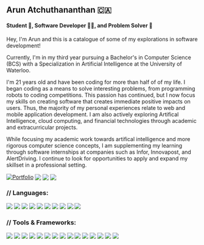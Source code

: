 ## Arun Atchuthananthan 🇨🇦 
#### Student 📖, Software Developer 🧑‍💻, and Problem Solver 🧠

Hey, I'm Arun and this is a catalogue of some of my explorations in software development! 

Currently, I'm in my third year pursuing a Bachelor's in Computer Science (BCS) with a Specialization in Artificial Intelligence at the University of Waterloo. 

I'm 21 years old and have been coding for more than half of of my life. I began coding as a means to solve interesting problems, from programming robots to coding competitions. This passion has continued, but I now focus my skills on creating software that creates immediate positive impacts on users. Thus, the majority of my personal experiences relate to web and mobile application development. I am also actively exploring Artifical Intelligence, cloud computing, and financial technologies through academic and extracurricular projects.

While focusing my academic work towards artifical intelligence and more rigorous computer science concepts, I am supplementing my learning through software internships at companies such as Infor, Innovapost, and AlertDriving. I continue to look for opportunities to apply and expand my skillset in a professional setting.

<a href="https://aruna6.github.io/arun-a/" target="blank"><img align="center" alt="Portfolio" src="https://img.shields.io/badge/website-black?style=for-the-badge&logo=slashdot&logoColor=white"/></a>
<a href="https://aruna6.github.io/arun-a/resume.pdf" target="blank"><img align="center" src="https://img.shields.io/badge/Resume-black.svg?style=for-the-badge&logo=readdotcv&logoColor=white"/></a>
  <a href="https://linkedin.com/in/arun-atchu" target="blank"><img align="center" src="https://img.shields.io/badge/LinkedIn-0077B5?style=for-the-badge&logo=linkedin&logoColor=white"/></a>
  <a href="mailto:aatchuth@uwaterloo.ca?subject=Hey%20I'd%20like%20to%20connect!&body=Looking%20forward%20to%20getting%20your%20message!" target="blank"><img align="center" src="https://img.shields.io/badge/Email-D14836?style=for-the-badge&logo=gmail&logoColor=white"/></a>

### // Languages:
<img src="https://img.shields.io/badge/Python-purple?style=for-the-badge&logo=python&logoColor=white"> <img src="https://img.shields.io/badge/HTML5-E34F26?style=for-the-badge&logo=html5&logoColor=white"> <img src="https://img.shields.io/badge/CSS3-1572B6?style=for-the-badge&logo=css3&logoColor=white"> <img src="https://img.shields.io/badge/JavaScript-323330?style=for-the-badge&logo=javascript&logoColor=white"> <img src="https://img.shields.io/badge/Typescript-yellow?style=for-the-badge&logo=typescript&logoColor=white"> <img src="https://img.shields.io/badge/C++-blue?style=for-the-badge&logo=c%2B%2B&logoColor=white"> <img 
src="https://img.shields.io/badge/Kotlin-green?style=for-the-badge&logo=android&logoColor=white"> <img src="https://img.shields.io/badge/Swift-orange?style=for-the-badge&logo=swift&logoColor=white"> <img 
src="https://img.shields.io/badge/Java-red?style=for-the-badge&logo=java&logoColor=white">  <img src="https://img.shields.io/badge/SQL-grey?style=for-the-badge&logo=mysql&logoColor=white"> 

### // Tools & Frameworks:

<img src = "https://img.shields.io/badge/Next JS-0078D4?style=for-the-badge&logo=next.js&logoColor=white"> <img src = "https://img.shields.io/badge/React-blue?style=for-the-badge&logo=react&logoColor=white"> <img src = 
"https://img.shields.io/badge/Angular-red?style=for-the-badge&logo=angular&logoColor=white"> <img src = 
"https://img.shields.io/badge/Git-F05032?style=for-the-badge&logo=git&logoColor=white"> <img src = "https://img.shields.io/badge/firebase-ffca28?style=for-the-badge&logo=firebase&logoColor=white"> <img src = "https://img.shields.io/badge/arduino-1DCB6A?style=for-the-badge&logo=arduino&logoColor=white"> <img src = "https://img.shields.io/badge/bootstrap-green?style=for-the-badge&logo=bootstrap&logoColor=white"> <img src = 
"https://img.shields.io/badge/PostgreSQL-orange?style=for-the-badge&logo=postgresql&logoColor=white"> <img src = 
"https://img.shields.io/badge/mySQL-darkgreen?style=for-the-badge&logo=mysql&logoColor=white"> <img src = 
"https://img.shields.io/badge/Bash-yellow?style=for-the-badge&logo=gnu%20bash&logoColor=white"> <img src = 
"https://img.shields.io/badge/Pandas-green?style=for-the-badge&logo=pandas&logoColor=white"> <img src = 
"https://img.shields.io/badge/Numpy-blue?style=for-the-badge&logo=numpy&logoColor=white"> <img src = 
"https://img.shields.io/badge/PyTorch-orange?style=for-the-badge&logo=pytorch&logoColor=white"> <img src = 
"https://img.shields.io/badge/AWS-purple?style=for-the-badge&logo=amazon&logoColor=white"> <img src = 
"https://img.shields.io/badge/Docker-2496ED?style=for-the-badge&logo=docker&logoColor=white">
